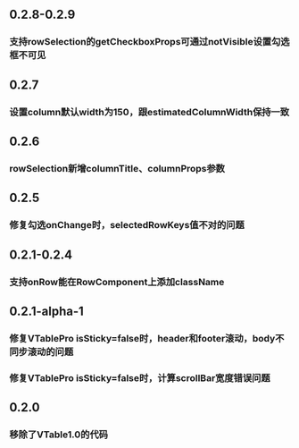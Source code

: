 ## 0.2.8-0.2.9
### 支持rowSelection的getCheckboxProps可通过notVisible设置勾选框不可见

## 0.2.7
### 设置column默认width为150，跟estimatedColumnWidth保持一致

## 0.2.6
### rowSelection新增columnTitle、columnProps参数

## 0.2.5
### 修复勾选onChange时，selectedRowKeys值不对的问题

## 0.2.1-0.2.4
### 支持onRow能在RowComponent上添加className

## 0.2.1-alpha-1
### 修复VTablePro isSticky=false时，header和footer滚动，body不同步滚动的问题
### 修复VTablePro isSticky=false时，计算scrollBar宽度错误问题

## 0.2.0
### 移除了VTable1.0的代码

